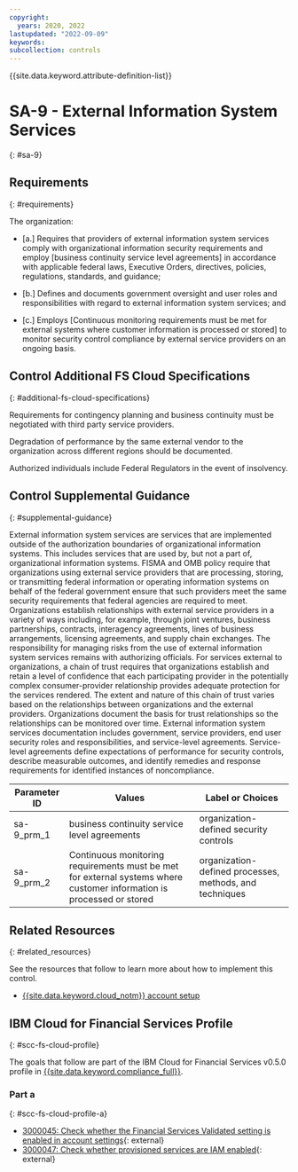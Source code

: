 ```yaml
---
copyright:
  years: 2020, 2022
lastupdated: "2022-09-09"
keywords: 
subcollection: controls
---
```


{{site.data.keyword.attribute-definition-list}}

# SA-9 - External Information System Services
{: #sa-9}

## Requirements
{: #requirements}

The organization:

- \[a.\] Requires that providers of external information system services comply with organizational information security requirements and employ [business continuity service level agreements] in accordance with applicable federal laws, Executive Orders, directives, policies, regulations, standards, and guidance;

- \[b.\] Defines and documents government oversight and user roles and responsibilities with regard to external information system services; and

- \[c.\] Employs [Continuous monitoring requirements must be met for external systems where customer information is processed or stored] to monitor security control compliance by external service providers on an ongoing basis.

## Control Additional FS Cloud Specifications
{: #additional-fs-cloud-specifications}

Requirements for contingency planning and business continuity must be negotiated with third party service providers.

Degradation of performance by the same external vendor to the organization across different regions should be documented.

Authorized individuals include Federal Regulators in the event of insolvency.

## Control Supplemental Guidance
{: #supplemental-guidance}

External information system services are services that are implemented outside of the authorization boundaries of organizational information systems. This includes services that are used by, but not a part of, organizational information systems. FISMA and OMB policy require that organizations using external service providers that are processing, storing, or transmitting federal information or operating information systems on behalf of the federal government ensure that such providers meet the same security requirements that federal agencies are required to meet. Organizations establish relationships with external service providers in a variety of ways including, for example, through joint ventures, business partnerships, contracts, interagency agreements, lines of business arrangements, licensing agreements, and supply chain exchanges. The responsibility for managing risks from the use of external information system services remains with authorizing officials. For services external to organizations, a chain of trust requires that organizations establish and retain a level of confidence that each participating provider in the potentially complex consumer-provider relationship provides adequate protection for the services rendered. The extent and nature of this chain of trust varies based on the relationships between organizations and the external providers. Organizations document the basis for trust relationships so the relationships can be monitored over time. External information system services documentation includes government, service providers, end user security roles and responsibilities, and service-level agreements. Service-level agreements define expectations of performance for security controls, describe measurable outcomes, and identify remedies and response requirements for identified instances of noncompliance.

| Parameter ID | Values | Label or Choices |
|---|---|---|
| sa-9_prm_1 | business continuity service level agreements | organization-defined security controls |
| sa-9_prm_2 | Continuous monitoring requirements must be met for external systems where customer information is processed or stored | organization-defined processes, methods, and techniques |


## Related Resources
{: #related_resources}

See the resources that follow to learn more about how to implement this control.

- [{{site.data.keyword.cloud_notm}} account setup](/docs/framework-financial-services?topic=framework-financial-services-shared-account-setup)

## IBM Cloud for Financial Services Profile
{: #scc-fs-cloud-profile}

The goals that follow are part of the IBM Cloud for Financial Services v0.5.0 profile in [{{site.data.keyword.compliance_full}}](/docs/security-compliance?topic=security-compliance-getting-started).

### Part a
{: #scc-fs-cloud-profile-a}

- [3000045: Check whether the Financial Services Validated setting is enabled in account settings](https://cloud.ibm.com/security-compliance/goals/3000045?page=profile&profile_id=2799&profile_type=1&profile_name=IBM%20Cloud%20for%20Financial%20Services%20v0.5.0){: external}
- [3000047: Check whether provisioned services are IAM enabled](https://cloud.ibm.com/security-compliance/goals/3000047?page=profile&profile_id=2799&profile_type=1&profile_name=IBM%20Cloud%20for%20Financial%20Services%20v0.5.0){: external}
